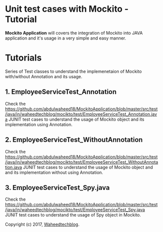 Unit test cases with Mockito - Tutorial
==============================================

**Mockito Application** will covers the integration of Mockito into JAVA application and it's usage in a very simple and easy manner.

# Tutorials
Series of Test classes to understand the implemenetaion of Mockito with/without Annotation and its usage.

## 1. EmployeeServiceTest_Annotation
Check the https://github.com/abdulwaheed18/MockitoApplication/blob/master/src/test/java/in/waheedtechblog/mocikto/test/EmployeeServiceTest_Annotation.java JUNIT test cases to understand the usage of Mockito object and its implementation using Annotation.

## 2. EmployeeServiceTest_WithoutAnnotation
Check the https://github.com/abdulwaheed18/MockitoApplication/blob/master/src/test/java/in/waheedtechblog/mocikto/test/EmployeeServiceTest_WithoutAnnotation.java JUNIT test cases to understand the usage of Mockito object and and its implementation without using Annotation.

## 3. EmployeeServiceTest_Spy.java
Check the https://github.com/abdulwaheed18/MockitoApplication/blob/master/src/test/java/in/waheedtechblog/mocikto/test/EmployeeServiceTest_Spy.java JUNIT test cases to understand the usage of Spy object in Mockito.

Copyright (c) 2017, [Waheedtechblog](http://www.waheedtechblog.in/).
